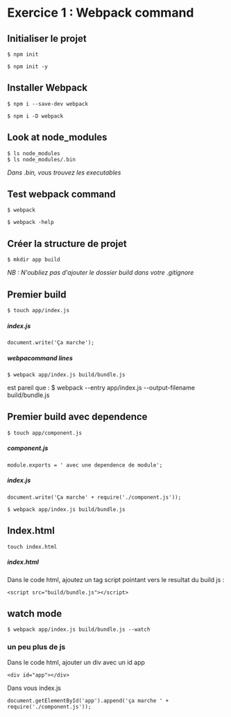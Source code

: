 # Exercice 1 : Webpack command

## Initialiser le projet
```
$ npm init 
```
```
$ npm init -y
```

## Installer Webpack
```
$ npm i --save-dev webpack
```
```
$ npm i -D webpack
```

## Look at node_modules
```
$ ls node_modules
$ ls node_modules/.bin
```
*Dans .bin, vous trouvez les executables*

## Test webpack command
```
$ webpack
```

```
$ webpack -help
```

## Créer la structure de projet
```
$ mkdir app build
```
*NB : N'oubliez pas d'ajouter le dossier build dans votre .gitignore*

## Premier build
```
$ touch app/index.js
```

##### *index.js*
```
document.write('Ça marche');
```
##### *webpacommand lines*
	$ webpack app/index.js build/bundle.js
est pareil que :
	$ webpack --entry app/index.js --output-filename build/bundle.js

## Premier build avec dependence
```
$ touch app/component.js
```

##### *component.js*
```
module.exports = ' avec une dependence de module';
```

##### *index.js*
```
document.write('Ça marche' + require('./component.js'));
```

```
$ webpack app/index.js build/bundle.js
```


## Index.html
```
touch index.html
```

##### *index.html*
Dans le code html, ajoutez un tag script pointant vers le resultat du build js :

	<script src="build/bundle.js"></script>
	
## watch mode
	$ webpack app/index.js build/bundle.js --watch
	
### un peu plus de js
Dans le code html, ajouter un div avec un id app

	<div id="app"></div>
Dans vous index.js

	document.getElementById('app').append('ça marche ' + require('./component.js'));
